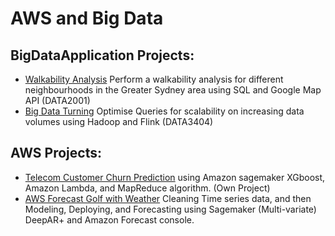 # AWS and Big Data


## BigDataApplication Projects:

- [Walkability Analysis](https://github.com/YiranJing/BigData-project/tree/master/WalkabilityAnalysis) Perform a walkability analysis for different neighbourhoods in the Greater Sydney area using SQL and Google Map API (DATA2001)
- [Big Data Turning](https://github.com/YiranJing/BigDataApplication/blob/master/BigDataTuningFlink/Final-DATA3404-Report.pdf) Optimise Queries for scalability on increasing data volumes using Hadoop and Flink (DATA3404)



## AWS Projects:
- [Telecom Customer Churn Prediction](https://github.com/YiranJing/BigDataAnalysis/blob/master/AWS_SageMaker_CustomerChurn/README.md) using Amazon sagemaker XGboost, Amazon Lambda, and MapReduce algorithm. (Own Project)
- [AWS Forecast Golf with Weather](https://github.com/YiranJing/BigDataAnalysis/tree/master/AWS_Forecast_GolfwithWeather) Cleaning Time series data, and then Modeling, Deploying, and Forecasting using Sagemaker (Multi-variate) DeepAR+ and Amazon Forecast console. 